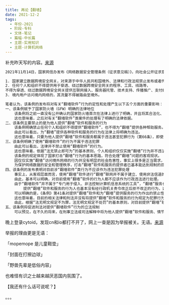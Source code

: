 ```yaml
---
title: 再论【翻墙】
date: 2021-12-2
tags:
  - 年份-2021
  - 阶段-专科
  - 文体-笔记
  - 篇幅-中长篇
  - 主题-实用知识
  - 主题-计算机网络
---
```


补充昨天写的内容。[来源](https://www.houqilawyer.com/ThickPointOfView/info.aspx?itemid=1894)

```txt
2021年11月14日，国家网信办发布《网络数据安全管理条例（征求意见稿）》，向社会公开征求意见。该条例对目前涉【翻墙软件】相关行为作出了明确回应。其第41条规定：

1. 国家建立数据跨境安全网关，对来源于中华人民共和国境外、法律和行政法规禁止发布或者传输的信息予以阻断传播。
2. 任何个人和组织不得提供用于穿透、绕过数据跨境安全网关的程序、工具、线路等，
不得为穿透、绕过数据跨境安全网关提供互联网接入、服务器托管、技术支持、传播推广、支付结算、应用下载等服务。
3. 境内用户访问境内网络的，其流量不得被路由至境外。

笔者认为，该条例的发布将对有关“翻墙软件”行为的定性和处理产生以下五个方面的重要影响：
一、该条例赋予了国家防火墙（GFW）明确的法律地位
    该条例将之前一直没有公开确认的国家防火墙首次在法律上进行了明确，并且将其合法化、公开化，其影响重大。
    这也意味着，之后对有关“翻墙软件”类案件的处理有了明确的法律依据。
二、该条例主要禁止的是为他人提供“翻墙”软件和服务的行为
    该条例明确禁止任何个人和组织不得提供“翻墙软件”，也不得为“翻墙”提供各种帮助服务。
    由此可以看出，为“翻墙”提供各种软件和服务的行为在法律上将明确为违法。
    这也意味着，只要为他人提供“翻墙”软件和服务都属于违法甚至犯罪行为（第66条），即使是免费提供。
三、该条例明确了使用“翻墙软件”的行为不属于违法犯罪
    由此可以看出，法律并不禁止使用“翻墙软件”的行为。
    这也意味着，依据“法无禁止即可为”的基本原则，个人和组织仅仅实施“翻墙”行为并不违法。
    该条例的规定体现了国家打击“翻墙”行为的基本思路，符合处理“翻墙”问题的客观现状。
    因仅仅实施“翻墙”访问境外网络的行为并没有明显的社会危害性，事实上很多是正当需求，在法律上没有充足的理由进行禁止。
    为保护网络数据的安全和管理秩序，打击“翻墙”软件和服务的提供者已基本能达到规制的目的和效果。
四、该条例的发布表明对目前涉“翻墙软件”类行为不应该作为违法犯罪处理
    事实上，从客观层面而言，使用“翻墙”软件进行“翻墙”联网并不属于建立、使用非法信道的行为。
    由此，基本可以明确，对目前使用“翻墙”软件的行为人都不应该作为行政违法进行处理。
    由于“翻墙软件”并不属于“专门用于侵入、非法控制计算机信息系统的工具”，“翻墙”服务也不属于可以合法经营的电信业务，
        提供“翻墙”软件和服务的行为人也基本没有经行政机关责令改正后拒不改正的行为，这三个罪在司法实践的适用中都出现了困境。
    可以明确的是，《条例》第41条对提供“翻墙”软件和为“翻墙”提供服务的行为作出的禁止性规定，是在法律中第一次针对这类行为作出的专门性规定。
    这也意味着，目前的相关法律和刑法并没有将提供“翻墙”软件和服务的行为规定为犯罪行为。
    由此，根据“法无明文规定不为罪，法无明文规定不处罚”的基本原则，对目前提供“翻墙”软件和服务的行为不应该作为犯罪处理，否则就是不教而诛。
五、该条例将促进刑法对提供“翻墙软件”行为的立法规制
    可以预见，在不久的将来，在刑事立法或司法解释中将为他人提供“翻墙”软件和服务、情节严重的行为规定为犯罪行为，以填补打击这类犯罪行为的刑事立法漏洞。
```

晚上登录cytoid，发现cn和io都打不开了，网上一查是因为举报被关。无语。[来源](https://www.bilibili.com/read/cv12621607/)

举报的理由更是无语：

「mopemope 是儿童鞋垫」 

「封面在打擦边球」 

「野兽先辈是低俗内容」

也难怪有识之士越来越厌恶国内氛围了。

【我还有什么话可说呢？】

。。。
